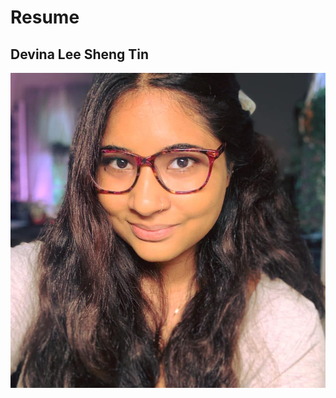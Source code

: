 # Resume
## Devina Lee Sheng Tin
<img src="pictures/images/headshot.jpg" style="float: left;margin-right: 10px;" />